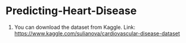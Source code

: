# Predicting-Heart-Disease

1. You can download the dataset from Kaggle. Link: https://www.kaggle.com/sulianova/cardiovascular-disease-dataset
